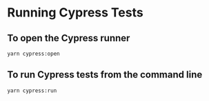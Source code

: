 # Running Cypress Tests

## To open the Cypress runner
```
yarn cypress:open
```

## To run Cypress tests from the command line
```
yarn cypress:run
```